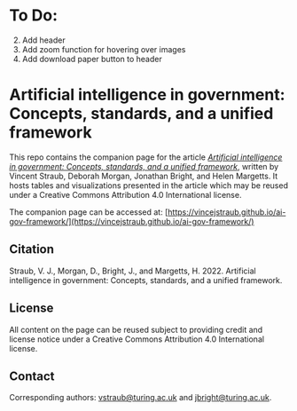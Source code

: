 # To Do: 

2. Add header
2. Add zoom function for hovering over images
3. Add download paper button to header

#  Artificial intelligence in government: Concepts, standards, and a unified framework 
This repo contains the companion page for the article [_Artificial intelligence in government: Concepts, standards, and a unified framework_](https://www.turing.ac.uk/research/research-programmes/public-policy), written by Vincent Straub, Deborah Morgan, Jonathan Bright, and Helen Margetts. It hosts tables and visualizations presented in the article which may be reused under a Creative Commons Attribution 4.0 International license.

The companion page can be accessed at: [https://vincejstraub.github.io/ai-gov-framework/](https://vincejstraub.github.io/ai-gov-framework/)

## Citation
Straub, V. J., Morgan, D., Bright, J., and Margetts, H. 2022. Artificial intelligence in government: Concepts, standards, and a unified framework.

## License
All content on the page can be reused subject to providing credit and license notice under a Creative Commons Attribution 4.0 International license.

## Contact
Corresponding authors: [vstraub@turing.ac.uk](mailto:vstraub@turing.ac.uk) and [jbright@turing.ac.uk](mailto:jbright@turing.ac.uk).
